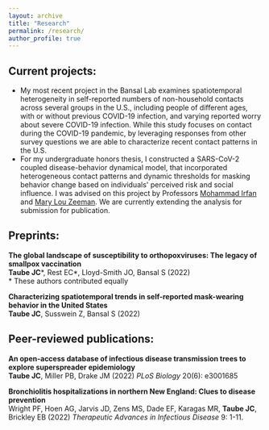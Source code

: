 ```yaml
---
layout: archive
title: "Research"
permalink: /research/
author_profile: true
---
```


## Current projects:
<!-- add photos!!!! -->
<ul>
<li> My most recent project in the Bansal Lab examines spatiotemporal heterogeneity in self-reported numbers of non-household contacts across several groups in the U.S., including people of different ages, with or without previous COVID-19 infection, and varying reported worry about severe COVID-19 infection. While this study focuses on contact during the COVID-19 pandemic, by leveraging responses from other survey questions we are able to characterize recent contact patterns in the U.S.</li>

<li> For my undergraduate honors thesis, I constructed a SARS-CoV-2 coupled disease-behavior dynamical model, that incorporated heterogeneous contact patterns and dynamic thresholds for masking behavior change based on individuals' perceived risk and social influence. I was advised on this project by Professors <a href="http://www.bowdoin.edu/~mirfan/">Mohammad Irfan</a> and <a href="https://www.bowdoin.edu/profiles/faculty/mlzeeman/">Mary Lou Zeeman</a>. We are currently extending the analysis for submission for publication. </li>
</ul>

## Preprints:

<strong> The global landscape of susceptibility to orthopoxviruses: The legacy of smallpox vaccination</strong> <br>
<strong> Taube JC</strong>\*, Rest EC\*, Lloyd-Smith JO, Bansal S (2022)
<br>
\* These authors contributed equally
<br>
<a href="https://doi.org/10.1101/2022.07.29.22278217"><i class="fas fa-fw fa-link zoom" aria-hidden="true"></i></a> <a href="https://github.com/bansallab/mpx_landscape"><i class="fab fa-fw fa-github zoom" aria-hidden="true"></i></a>


<strong> Characterizing spatiotemporal trends in self-reported mask-wearing behavior in the United States</strong> <br>
<strong> Taube JC</strong>, Susswein Z, Bansal S (2022)
<br>
<a href="https://doi.org/10.1101/2022.07.19.22277821"><i class="fas fa-fw fa-link zoom" aria-hidden="true"></i></a> <a href="https://github.com/bansallab/spatial_masking"><i class="fab fa-fw fa-github zoom" aria-hidden="true"></i></a>

## Peer-reviewed publications:

<strong> An open-access database of infectious disease transmission trees to explore superspreader epidemiology</strong> <br>
<strong> Taube JC</strong>, Miller PB, Drake JM (2022) <i>PLoS Biology</i> 20(6): e3001685
<br>
<a href="https://doi.org/10.1371/journal.pbio.3001685"><i class="fas fa-fw fa-link zoom" aria-hidden="true"></i></a> <a href="https://github.com/DrakeLab/taube-transmission-trees"><i class="fab fa-fw fa-github zoom" aria-hidden="true"></i></a>

<!-- <a href="/files/outbreaktrees-preprint.pdf"><i class="fas fa-fw fa-file-pdf zoom" aria-hidden="true"></i></a> -->

<strong> Bronchiolitis hospitalizations in northern New England: Clues to disease prevention </strong> <br>
Wright PF, Hoen AG, Jarvis JD, Zens MS, Dade EF, Karagas MR, <strong> Taube JC</strong>, Brickley EB (2022) <i>Therapeutic Advances in Infectious Disease</i> 9: 1-11. <br> <a href="https://doi.org/10.1177/20499361221099447"><i class="fas fa-fw fa-link zoom" aria-hidden="true"></i></a>



 


